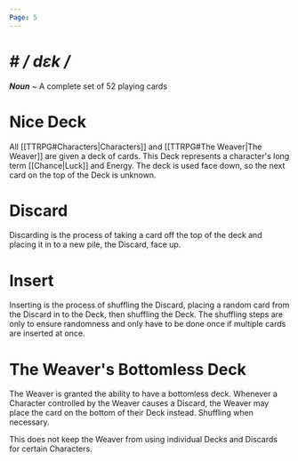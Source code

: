 ```yaml
---
Page: 5
---
```

# *# */ dɛk /**
***Noun*** ~ A complete set of 52 playing cards
# Nice Deck
All [[TTRPG#Characters|Characters]] and [[TTRPG#The Weaver|The Weaver]] are given a deck of cards. This Deck represents a character's long term [[Chance|Luck]] and Energy. The deck is used face down, so the next card on the top of the Deck is unknown.
# Discard
Discarding is the process of taking a card off the top of the deck and placing it in to a new pile, the Discard, face up.
# Insert
Inserting is the process of shuffling the Discard, placing a random card from the Discard in to the Deck, then shuffling the Deck. The shuffling steps are only to ensure randomness and only have to be done once if multiple cards are inserted at once.
# The Weaver's Bottomless Deck
The Weaver is granted the ability to have a bottomless deck. Whenever a Character controlled by the Weaver causes a Discard, the Weaver may place the card on the bottom of their Deck instead. Shuffling when necessary.

This does not keep the Weaver from using individual Decks and Discards for certain Characters.